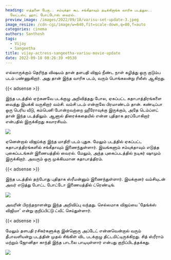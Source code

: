 ```yaml
---
heading: எத்தனை பேரு.. சம்யுக்தா கூட சங்கீதாவும் நடிக்கிறாங்க வாரிசு படத்துல..
  லேட்டஸ்ட் ஹாட் போட்டோஸ் வைரல்.
preview_image: /images/2022/09/18/varisu-set-update-3.jpeg
image_resize: /cdn-cgi/image/w=640,fit=scale-down,q=80,f=auto
categories: cinema
authors: Santhosh
tags:
  - Vijay
  - Sangeetha
title: vijay-actress-sangeetha-varisu-movie-update
date: 2022-09-18 08:26:39 +0530
---
```

எல்லாருக்கும் தெரிந்த விஷயம் தான் தளபதி விஜய் நீண்ட நாள் கழித்து ஒரு குடும்ப படம் பண்ணுகிறார். அது தான் இந்த வாரிசு படம், வரும் பொங்கலன்று ரிலீஸ் ஆகிறது.

{{< adsense >}}

இந்த படத்தில் ஏற்கனவே படக்குழு அறிவித்தது போல, ஏகப்பட்ட கதாபாத்திரங்களை வைத்து இயக்கி வருகிறார் வம்சி. வம்சி படம் என்றாலே பிரமாண்டம் தான். கண்டிப்பா ஒரு பெரிய வீடு, கம்பெனி போன்றவற்றை ஹீரோவுக்கு இருக்கும், அதே டெம்ப்ளட் தான் இந்த படத்திலும். ஆனால் திரைக்கதையில் என்ன புதிதாக தரப்போகிறார் என்பதில் இருக்கிறது சுவாரசியம்.

![](/images/2022/09/18/varisu-set-update.jpeg)

ஏனென்றால் விஜய்க்கு இந்த மாதிரி படம் புதுசு. மேலும் படத்தில் ஏகப்பட்ட கதாபாத்திரங்களில் சங்கீதாவும் இணைந்துள்ளார். இவங்களும் சம்யுக்தாவும் எடுத்த புகைப்படங்கள் இணையத்தில் வைரல். மேலும், அந்த புகைப்படத்தில் நடிகர் ஷாமும் இருக்கிறார். அவரும் ஒரு முக்கியமான கதாபாத்திரம்.

{{< adsense >}}

இந்த படத்தில் தற்போது புதிதாக ஸ்ரீமன்னும் இணைந்துள்ளார். இயக்குனர் வம்சியுடன் அவர் எடுத்து போட்ட போட்டோ இணையத்தில் ட்ரெண்டிங். 

![](/images/2022/09/18/varisu-set-update-1.jpeg)

அவரின் பிறந்தநாளன்று இந்த அறிவிப்பு வந்தது. செல்லமாக விஜய்யை 'தேங்க்ஸ் விஜிமா' என்று குறிப்பிட்டு ட்வீட் செய்துள்ளார்.

{{< adsense >}}

மேலும் தளபதி ரசிகர்களுக்கு இன்னொரு அப்டேட் என்னவென்றால் வரும் தீபாவளியன்று படத்தின் முதல் சிங்கிள் விட படக்குழு திட்டமிட்டிருக்கிறது. சித் ஸ்ரீராம் மற்றும் ஜோனிதா காந்தி இந்த பாடலை பாடியுள்ளார் என்பது குறிப்பிடத்தக்கது.

![](/images/2022/09/18/varisu-set-update-2.jpeg)